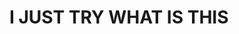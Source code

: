 <!DOCTYPE html>
<html>
<head>
	<title>HIPSER.N.B</title>
</head>
<body>
	<h1>I JUST TRY WHAT IS THIS</h1>

</body>
</html>
